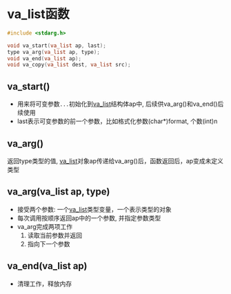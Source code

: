 # va_list函数

```c
#include <stdarg.h>

void va_start(va_list ap, last);
type va_arg(va_list ap, type);
void va_end(va_list ap);
void va_copy(va_list dest, va_list src);
```

## va_start()

- 用来将可变参数`...`初始化到[va_list](linux-va-list-structure.md)结构体ap中, 后续供va_arg()和va_end()后续使用
- last表示可变参数的前一个参数，比如格式化参数(char*)format, 个数(int)n

## va_arg()

返回type类型的值, [va_list](linux-va-list-structure.md)对象ap传递给va_arg()后，函数返回后，ap变成未定义类型

## va_arg(va_list ap, type)
- 接受两个参数: 一个[va_list](linux-va-list-structure.md)类型变量，一个表示类型的对象 
- 每次调用按顺序返回ap中的一个参数, 并指定参数类型
- va_arg完成两项工作
  1. 读取当前参数并返回
  2. 指向下一个参数 
  
## va_end(va_list ap)
  
- 清理工作，释放内存